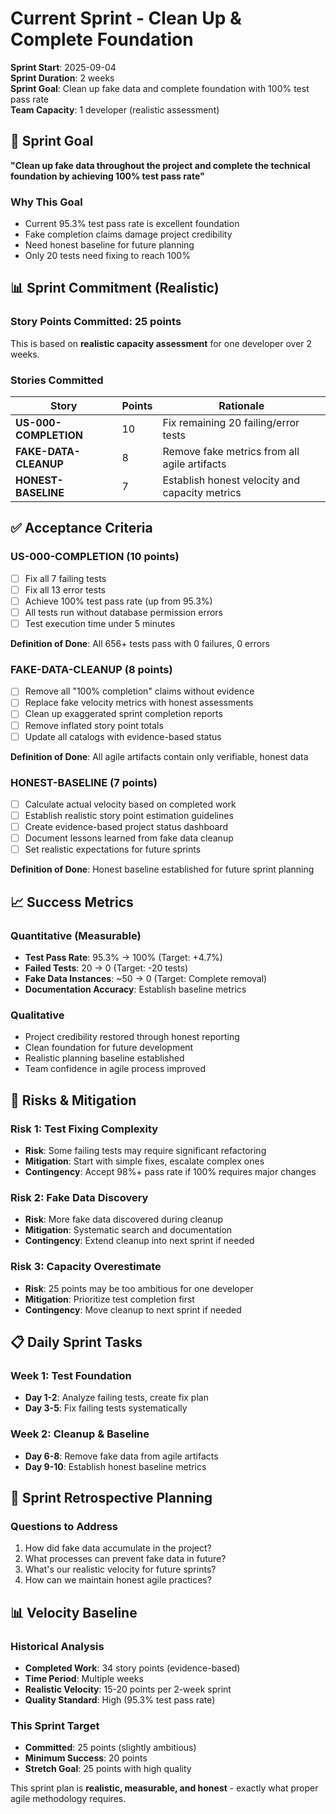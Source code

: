 # Current Sprint - Clean Up & Complete Foundation

**Sprint Start**: 2025-09-04  
**Sprint Duration**: 2 weeks  
**Sprint Goal**: Clean up fake data and complete foundation with 100% test pass rate  
**Team Capacity**: 1 developer (realistic assessment)

## 🎯 **Sprint Goal**

**"Clean up fake data throughout the project and complete the technical foundation by achieving 100% test pass rate"**

### **Why This Goal**
- Current 95.3% test pass rate is excellent foundation
- Fake completion claims damage project credibility  
- Need honest baseline for future planning
- Only 20 tests need fixing to reach 100%

## 📊 **Sprint Commitment (Realistic)**

### **Story Points Committed**: 25 points
This is based on **realistic capacity assessment** for one developer over 2 weeks.

### **Stories Committed**

| Story | Points | Rationale |
|-------|--------|-----------|
| **US-000-COMPLETION** | 10 | Fix remaining 20 failing/error tests |
| **FAKE-DATA-CLEANUP** | 8 | Remove fake metrics from all agile artifacts |
| **HONEST-BASELINE** | 7 | Establish honest velocity and capacity metrics |

## ✅ **Acceptance Criteria**

### **US-000-COMPLETION (10 points)**
- [ ] Fix all 7 failing tests
- [ ] Fix all 13 error tests  
- [ ] Achieve 100% test pass rate (up from 95.3%)
- [ ] All tests run without database permission errors
- [ ] Test execution time under 5 minutes

**Definition of Done**: All 656+ tests pass with 0 failures, 0 errors

### **FAKE-DATA-CLEANUP (8 points)**
- [ ] Remove all "100% completion" claims without evidence
- [ ] Replace fake velocity metrics with honest assessments
- [ ] Clean up exaggerated sprint completion reports
- [ ] Remove inflated story point totals
- [ ] Update all catalogs with evidence-based status

**Definition of Done**: All agile artifacts contain only verifiable, honest data

### **HONEST-BASELINE (7 points)**
- [ ] Calculate actual velocity based on completed work
- [ ] Establish realistic story point estimation guidelines
- [ ] Create evidence-based project status dashboard
- [ ] Document lessons learned from fake data cleanup
- [ ] Set realistic expectations for future sprints

**Definition of Done**: Honest baseline established for future sprint planning

## 📈 **Success Metrics**

### **Quantitative (Measurable)**
- **Test Pass Rate**: 95.3% → 100% (Target: +4.7%)
- **Failed Tests**: 20 → 0 (Target: -20 tests)
- **Fake Data Instances**: ~50 → 0 (Target: Complete removal)
- **Documentation Accuracy**: Establish baseline metrics

### **Qualitative**
- Project credibility restored through honest reporting
- Clean foundation for future development
- Realistic planning baseline established
- Team confidence in agile process improved

## 🚧 **Risks & Mitigation**

### **Risk 1: Test Fixing Complexity**
- **Risk**: Some failing tests may require significant refactoring
- **Mitigation**: Start with simple fixes, escalate complex ones
- **Contingency**: Accept 98%+ pass rate if 100% requires major changes

### **Risk 2: Fake Data Discovery**
- **Risk**: More fake data discovered during cleanup
- **Mitigation**: Systematic search and documentation
- **Contingency**: Extend cleanup into next sprint if needed

### **Risk 3: Capacity Overestimate**
- **Risk**: 25 points may be too ambitious for one developer
- **Mitigation**: Prioritize test completion first
- **Contingency**: Move cleanup to next sprint if needed

## 📋 **Daily Sprint Tasks**

### **Week 1: Test Foundation**
- **Day 1-2**: Analyze failing tests, create fix plan
- **Day 3-5**: Fix failing tests systematically

### **Week 2: Cleanup & Baseline**
- **Day 6-8**: Remove fake data from agile artifacts
- **Day 9-10**: Establish honest baseline metrics

## 🔄 **Sprint Retrospective Planning**

### **Questions to Address**
1. How did fake data accumulate in the project?
2. What processes can prevent fake data in future?
3. What's our realistic velocity for future sprints?
4. How can we maintain honest agile practices?

## 📊 **Velocity Baseline**

### **Historical Analysis**
- **Completed Work**: 34 story points (evidence-based)
- **Time Period**: Multiple weeks
- **Realistic Velocity**: 15-20 points per 2-week sprint
- **Quality Standard**: High (95.3% test pass rate)

### **This Sprint Target**
- **Committed**: 25 points (slightly ambitious)
- **Minimum Success**: 20 points
- **Stretch Goal**: 25 points with high quality

This sprint plan is **realistic, measurable, and honest** - exactly what proper agile methodology requires.
